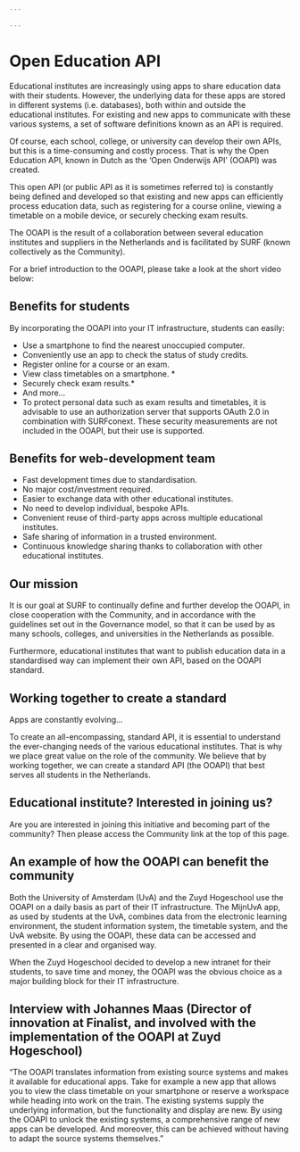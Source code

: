 ```yaml
---

---
```

# Open Education API

Educational institutes are increasingly using apps to share education data with their students. However, the underlying data for these apps are stored in different systems (i.e. databases), both within and outside the educational institutes. For existing and new apps to communicate with these various systems, a set of software definitions known as an API is required.

Of course, each school, college, or university can develop their own APIs, but this is a time-consuming and costly process. That is why the Open Education API, known in Dutch as the ‘Open Onderwijs API’ (OOAPI) was created.

This open API (or public API as it is sometimes referred to) is constantly being defined and developed so that existing and new apps can efficiently process education data, such as registering for a course online, viewing a timetable on a mobile device, or securely checking exam results.

The OOAPI is the result of a collaboration between several education institutes and suppliers in the Netherlands and is facilitated by SURF (known collectively as the Community).

For a brief introduction to the OOAPI, please take a look at the short video below:

## Benefits for students

By incorporating the OOAPI into your IT infrastructure, students can easily:

* Use a smartphone to find the nearest unoccupied computer.
* Conveniently use an app to check the status of study credits.
* Register online for a course or an exam.
* View class timetables on a smartphone. *
* Securely check exam results.*
* And more…
* To protect personal data such as exam results and timetables, it is advisable to use an authorization server that supports OAuth 2.0 in combination with SURFconext. These security measurements are not included in the OOAPI, but their use is supported.

## Benefits for web-development team

* Fast development times due to standardisation.
* No major cost/investment required.
* Easier to exchange data with other educational institutes.
* No need to develop individual, bespoke APIs.
* Convenient reuse of third-party apps across multiple educational institutes.
* Safe sharing of information in a trusted environment.
* Continuous knowledge sharing thanks to collaboration with other educational institutes.

## Our mission

It is our goal at SURF to continually define and further develop the OOAPI, in close cooperation with the Community, and in accordance with the guidelines set out in the Governance model, so that it can be used by as many schools, colleges, and universities in the Netherlands as possible.

Furthermore, educational institutes that want to publish education data in a standardised way can implement their own API, based on the OOAPI standard.

## Working together to create a standard

Apps are constantly evolving…

To create an all-encompassing, standard API, it is essential to understand the ever-changing needs of the various educational institutes. That is why we place great value on the role of the community. We believe that by working together, we can create a standard API (the OOAPI) that best serves all students in the Netherlands.

## Educational institute? Interested in joining us?

Are you are interested in joining this initiative and becoming part of the community? Then please access the Community link at the top of this page.

## An example of how the OOAPI can benefit the community

Both the University of Amsterdam (UvA) and the Zuyd Hogeschool use the OOAPI on a daily basis as part of their IT infrastructure.
The MijnUvA app, as used by students at the UvA, combines data from the electronic learning environment, the student information system, the timetable system, and the UvA website. By using the OOAPI, these data can be accessed and presented in a clear and organised way.

When the Zuyd Hogeschool decided to develop a new intranet for their students, to save time and money, the OOAPI was the obvious choice as a major building block for their IT infrastructure.

## Interview with Johannes Maas (Director of innovation at Finalist, and involved with the implementation of the OOAPI at Zuyd Hogeschool)

“The OOAPI translates information from existing source systems and makes it available for educational apps. Take for example a new app that allows you to view the class timetable on your smartphone or reserve a workspace while heading into work on the train. The existing systems supply the underlying information, but the functionality and display are new. By using the OOAPI to unlock the existing systems, a comprehensive range of new apps can be developed. And moreover, this can be achieved without having to adapt the source systems themselves.”